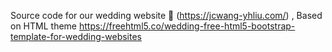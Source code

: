 Source code for our wedding website 💒 (https://jcwang-yhliu.com/) , Based on HTML theme https://freehtml5.co/wedding-free-html5-bootstrap-template-for-wedding-websites
